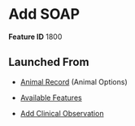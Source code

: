 # Add SOAP

**Feature ID** 1800

## Launched From

- [Animal Record](Animal%20Record.md) (Animal Options)

- [ Available Features](%20Available%20Features.md)

- [Add Clinical Observation](Add%20Clinical%20Observation.md)







































































